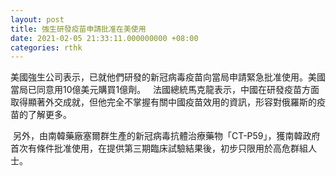```yaml
---
layout: post
title: 強生研發疫苗申請批准在美使用
date: 2021-02-05 21:33:11.000000000 +08:00
categories: rthk
---
```


美國強生公司表示，已就他們研發的新冠病毒疫苗向當局申請緊急批准使用。美國當局已同意用10億美元購買1億劑。
 
法國總統馬克龍表示，中國在研發疫苗方面取得顯著外交成就，但他完全不掌握有關中國疫苗效用的資訊，形容對俄羅斯的疫苗的了解更多。

 另外，由南韓藥廠塞爾群生產的新冠病毒抗體治療藥物「CT-P59」，獲南韓政府首次有條件批准使用，在提供第三期臨床試驗結果後，初步只限用於高危群組人士。
